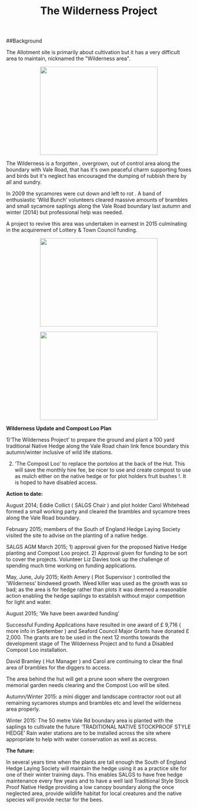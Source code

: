 ﻿---
layout: page
title: The Wilderness Project
---

##Background

The Allotment site is primarily about cultivation but it has a very difficult area to maintain, nicknamed the "Wilderness area".

<p align="center">
  <img width="320" height="240" src="https://dscroft.github.io/seaford_allotments.github.io/assets/img/wilderness1.jpeg">
</p>

The Wilderness is a forgotten , overgrown, out of control area along the boundary with Vale Road, that has it's own peaceful charm supporting foxes and birds but it's neglect has encouraged the dumping of rubbish there by all and sundry.

In 2009 the sycamores were cut down and left to rot . A band of enthusiastic ‘Wild Bunch’ volunteers cleared massive amounts of brambles and small sycamore saplings along the Vale Road boundary last autumn and winter (2014) but professional help was needed.

A project to revive this area was undertaken in earnest in 2015 culminating in the acquirement of Lottery & Town Council funding.

<p align="center">
  <img width="320" height="240" src="https://dscroft.github.io/seaford_allotments.github.io/assets/img/wilderness2.jpg">
</p>

<p align="center">
  <img width="320" height="240" src="https://dscroft.github.io/seaford_allotments.github.io/assets/img/wilderness3.jpg">
</p>

**Wilderness Update and Compost Loo Plan**

1)‘The Wilderness Project’ to prepare the ground and plant a 100 yard traditional Native Hedge along the Vale Road chain link fence boundary this autumn/winter inclusive of wild life stations.

2) ‘The Compost Loo’ to replace the portoloo at the back of the Hut. This will save the monthly hire fee, be nicer to use and create compost to use as mulch either on the native hedge or for plot holders fruit bushes !. It is hoped to have disabled access.

**Action to date:**

August 2014; Eddie Collict ( SALGS Chair ) and plot holder Carol Whitehead formed a small working party and cleared the brambles and sycamore trees along the Vale Road boundary.

February 2015; members of the South of England Hedge Laying Society visited the site to advise on the planting of a native hedge.

SALGS AGM March 2015; 1) approval given for the proposed Native Hedge planting and Compost Loo project. 2) Approval given for funding to be sort to cover the projects. Volunteer Liz Davies took up the challenge of spending much time working on funding applications.

May, June, July 2015; Keith Amery ( Plot Supervisor ) controlled the ‘Wilderness’ bindweed growth. Weed killer was used as the growth was so bad; as the area is for hedge rather than plots it was deemed a reasonable action enabling the hedge saplings to establish without major competition for light and water.

August 2015; ‘We have been awarded funding’

Successful Funding Applications have resulted in one award of £ 9,716 ( more info in September ) and Seaford Council Major Grants have donated £ 2,000. The grants are to be used in the next 12 months towards the development stage of The Wilderness Project and to fund a Disabled Compost Loo installation.

David Bramley ( Hut Manager ) and Carol are continuing to clear the final area of brambles for the diggers to access.

The area behind the hut will get a prune soon where the overgrown memorial garden needs clearing and the Compost Loo will be sited.

Autumn/Winter 2015: a mini digger and landscape contractor root out all remaining sycamores stumps and brambles etc and level the wilderness area properly.

Winter 2015: The 50 metre Vale Rd boundary area is planted with the saplings to cultivate the future ‘TRADITIONAL NATIVE STOCKPROOF STYLE HEDGE’ 
Rain water stations are to be installed across the site where appropriate to help with water conservation as well as access.

**The future:**

In several years time when the plants are tall enough the South of England Hedge Laying Society will maintain the hedge using it as a practice site for one of their winter training days. This enables SALGS to have free hedge maintenance every few years and to have a well laid Traditional Style Stock Proof Native Hedge providing a low canopy boundary along the once neglected area, provide wildlife habitat for local creatures and the native species will provide nectar for the bees.


